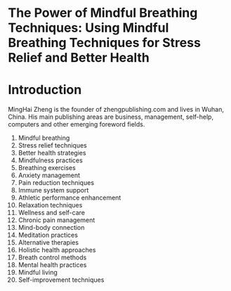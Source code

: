 # The Power of Mindful Breathing Techniques: Using Mindful Breathing Techniques for Stress Relief and Better Health

# Introduction

MingHai Zheng is the founder of zhengpublishing.com and lives in Wuhan, China. His main publishing areas are business, management, self-help, computers and other emerging foreword fields.



1. Mindful breathing
2. Stress relief techniques
3. Better health strategies
4. Mindfulness practices
5. Breathing exercises
6. Anxiety management
7. Pain reduction techniques
8. Immune system support
9. Athletic performance enhancement
10. Relaxation techniques
11. Wellness and self-care
12. Chronic pain management
13. Mind-body connection
14. Meditation practices
15. Alternative therapies
16. Holistic health approaches
17. Breath control methods
18. Mental health practices
19. Mindful living
20. Self-improvement techniques

